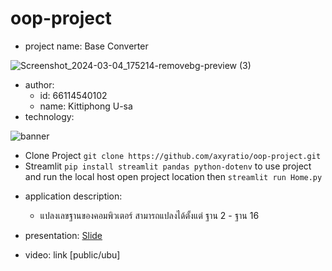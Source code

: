 # oop-project
- project name: Base Converter
  
![Screenshot_2024-03-04_175214-removebg-preview (3)](https://github.com/axyratio/oop-project/assets/159877997/b46478d6-dd72-48c1-84ea-69dd61bbb347)

- author: 
  * id: 66114540102
  * name: Kittiphong U-sa
- technology:

 ![banner](https://d33wubrfki0l68.cloudfront.net/dd2a2b03ccc054ff15ef9dc1ca050c7e0b7e19be/4131e/images/logo.png)

  * Clone Project ```git clone https://github.com/axyratio/oop-project.git```
  * Streamlit ```pip install streamlit pandas python-dotenv``` to use project and run the local host open project location then ```streamlit run Home.py```

   
  

- application description:
  * แปลงเลขฐานของคอมพิวเตอร์ สามารถแปลงได้ตั้งแต่ ฐาน 2 - ฐาน 16

- presentation: [Slide](https://www.canva.com/design/DAF-iiYWMmo/wTkrQWWHxRVffLjFs-j4Fw/edit?utm_content=DAF-iiYWMmo&utm_campaign=designshare&utm_medium=link2&utm_source=sharebutton)
- video: link [public/ubu]
